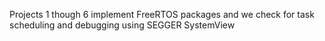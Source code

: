Projects 1 though 6 implement FreeRTOS packages and we check for task scheduling and debugging using SEGGER SystemView
